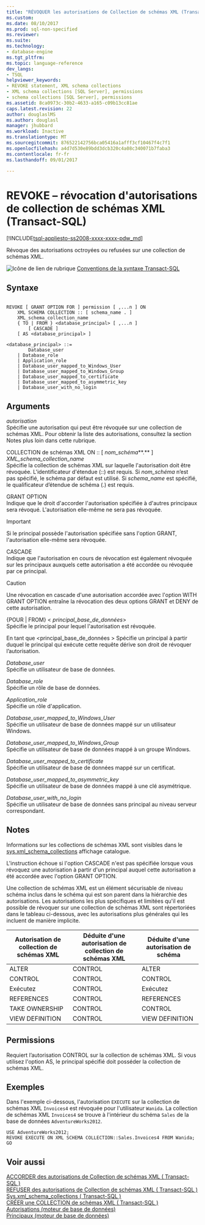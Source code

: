 ```yaml
---
title: "RÉVOQUER les autorisations de Collection de schémas XML (Transact-SQL) | Documents Microsoft"
ms.custom: 
ms.date: 08/10/2017
ms.prod: sql-non-specified
ms.reviewer: 
ms.suite: 
ms.technology:
- database-engine
ms.tgt_pltfrm: 
ms.topic: language-reference
dev_langs:
- TSQL
helpviewer_keywords:
- REVOKE statement, XML schema collections
- XML schema collections [SQL Server], permissions
- schema collections [SQL Server], permissions
ms.assetid: 8ca0973c-30b2-4633-a165-c09b13cc81ae
caps.latest.revision: 22
author: douglaslMS
ms.author: douglasl
manager: jhubbard
ms.workload: Inactive
ms.translationtype: MT
ms.sourcegitcommit: 876522142756bca05416a1afff3cf10467f4c7f1
ms.openlocfilehash: a4d7d530e89bdd3dcb320c4a08c340071b7faba3
ms.contentlocale: fr-fr
ms.lasthandoff: 09/01/2017

---
```

# <a name="revoke-xml-schema-collection-permissions-transact-sql"></a>REVOKE – révocation d'autorisations de collection de schémas XML (Transact-SQL)
[!INCLUDE[tsql-appliesto-ss2008-xxxx-xxxx-pdw_md](../../includes/tsql-appliesto-ss2008-xxxx-xxxx-pdw-md.md)]

  Révoque des autorisations octroyées ou refusées sur une collection de schémas XML.  
  
 ![Icône de lien de rubrique](../../database-engine/configure-windows/media/topic-link.gif "Icône lien de rubrique") [Conventions de la syntaxe Transact-SQL](../../t-sql/language-elements/transact-sql-syntax-conventions-transact-sql.md)  
  
## <a name="syntax"></a>Syntaxe  
  
```  
  
REVOKE [ GRANT OPTION FOR ] permission [ ,...n ] ON   
    XML SCHEMA COLLECTION :: [ schema_name . ]  
    XML_schema_collection_name  
    { TO | FROM } <database_principal> [ ,...n ]  
        [ CASCADE ]  
    [ AS <database_principal> ]   
  
<database_principal> ::=   
        Database_user   
    | Database_role   
    | Application_role   
    | Database_user_mapped_to_Windows_User   
    | Database_user_mapped_to_Windows_Group   
    | Database_user_mapped_to_certificate   
    | Database_user_mapped_to_asymmetric_key   
    | Database_user_with_no_login   
```  
  
## <a name="arguments"></a>Arguments  
 *autorisation*  
 Spécifie une autorisation qui peut être révoquée sur une collection de schémas XML. Pour obtenir la liste des autorisations, consultez la section Notes plus loin dans cette rubrique.  
  
 COLLECTION de schémas XML ON :: [ *nom_schéma***.** ] *XML_schema_collection_name*  
 Spécifie la collection de schémas XML sur laquelle l'autorisation doit être révoquée. L'identificateur d'étendue (::) est requis. Si *nom_schéma* n’est pas spécifié, le schéma par défaut est utilisé. Si *schema_name* est spécifié, le qualificateur d’étendue de schéma (.) est requis.  
  
 GRANT OPTION  
 Indique que le droit d'accorder l'autorisation spécifiée à d'autres principaux sera révoqué. L'autorisation elle-même ne sera pas révoquée.  
  
> [!IMPORTANT]  
>  Si le principal possède l'autorisation spécifiée sans l'option GRANT, l'autorisation elle-même sera révoquée.  
  
 CASCADE  
 Indique que l'autorisation en cours de révocation est également révoquée sur les principaux auxquels cette autorisation a été accordée ou révoquée par ce principal.  
  
> [!CAUTION]  
>  Une révocation en cascade d'une autorisation accordée avec l'option WITH GRANT OPTION entraîne la révocation des deux options GRANT et DENY de cette autorisation.  
  
 {POUR | FROM} \< *principal_base_de_données*>  
 Spécifie le principal pour lequel l'autorisation est révoquée.  
  
 En tant que \<principal_base_de_données > Spécifie un principal à partir duquel le principal qui exécute cette requête dérive son droit de révoquer l’autorisation.  
  
 *Database_user*  
 Spécifie un utilisateur de base de données.  
  
 *Database_role*  
 Spécifie un rôle de base de données.  
  
 *Application_role*  
 Spécifie un rôle d'application.  
  
 *Database_user_mapped_to_Windows_User*  
 Spécifie un utilisateur de base de données mappé sur un utilisateur Windows.  
  
 *Database_user_mapped_to_Windows_Group*  
 Spécifie un utilisateur de base de données mappé à un groupe Windows.  
  
 *Database_user_mapped_to_certificate*  
 Spécifie un utilisateur de base de données mappé sur un certificat.  
  
 *Database_user_mapped_to_asymmetric_key*  
 Spécifie un utilisateur de base de données mappé à une clé asymétrique.  
  
 *Database_user_with_no_login*  
 Spécifie un utilisateur de base de données sans principal au niveau serveur correspondant.  
  
## <a name="remarks"></a>Notes  
 Informations sur les collections de schémas XML sont visibles dans le [sys.xml_schema_collections](../../relational-databases/system-catalog-views/sys-xml-schema-collections-transact-sql.md) affichage catalogue.  
  
 L'instruction échoue si l'option CASCADE n'est pas spécifiée lorsque vous révoquez une autorisation à partir d'un principal auquel cette autorisation a été accordée avec l'option GRANT OPTION.  
  
 Une collection de schémas XML est un élément sécurisable de niveau schéma inclus dans le schéma qui est son parent dans la hiérarchie des autorisations. Les autorisations les plus spécifiques et limitées qu'il est possible de révoquer sur une collection de schémas XML sont répertoriées dans le tableau ci-dessous, avec les autorisations plus générales qui les incluent de manière implicite.  
  
|Autorisation de collection de schémas XML|Déduite d'une autorisation de collection de schémas XML|Déduite d'une autorisation de schéma|  
|--------------------------------------|-------------------------------------------------|----------------------------------|  
|ALTER|CONTROL|ALTER|  
|CONTROL|CONTROL|CONTROL|  
|Exécutez|CONTROL|Exécutez|  
|REFERENCES|CONTROL|REFERENCES|  
|TAKE OWNERSHIP|CONTROL|CONTROL|  
|VIEW DEFINITION|CONTROL|VIEW DEFINITION|  
  
## <a name="permissions"></a>Permissions  
 Requiert l’autorisation CONTROL sur la collection de schémas XML. Si vous utilisez l'option AS, le principal spécifié doit posséder la collection de schémas XML.  
  
## <a name="examples"></a>Exemples  
 Dans l'exemple ci-dessous, l'autorisation `EXECUTE` sur la collection de schémas XML `Invoices4` est révoquée pour l'utilisateur `Wanida`. La collection de schémas XML `Invoices4` se trouve à l'intérieur du schéma `Sales` de la base de données `AdventureWorks2012`.  
  
 ```
 USE AdventureWorks2012;  
 REVOKE EXECUTE ON XML SCHEMA COLLECTION::Sales.Invoices4 FROM Wanida;  
 GO
 ```  
  
## <a name="see-also"></a>Voir aussi  
 [ACCORDER des autorisations de Collection de schémas XML &#40; Transact-SQL &#41;](../../t-sql/statements/grant-xml-schema-collection-permissions-transact-sql.md)   
 [REFUSER des autorisations de Collection de schémas XML &#40; Transact-SQL &#41;](../../t-sql/statements/deny-xml-schema-collection-permissions-transact-sql.md)   
 [Sys.xml_schema_collections &#40; Transact-SQL &#41;](../../relational-databases/system-catalog-views/sys-xml-schema-collections-transact-sql.md)   
 [CRÉER une COLLECTION de schémas XML &#40; Transact-SQL &#41;](../../t-sql/statements/create-xml-schema-collection-transact-sql.md)   
 [Autorisations &#40;moteur de base de données&#41;](../../relational-databases/security/permissions-database-engine.md)   
 [Principaux &#40;moteur de base de données&#41;](../../relational-databases/security/authentication-access/principals-database-engine.md)  
  
  


